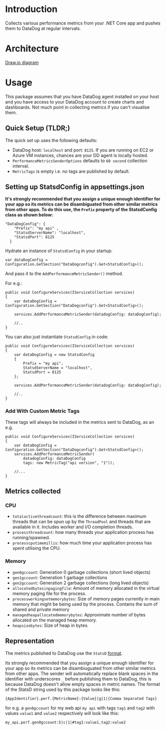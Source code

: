 # Introduction

Collects various performance metrics from your .NET Core app and pushes them to DataDog at regular intervals.

# Architecture

[Draw.io diagram](https://viewer.diagrams.net/?highlight=0000ff&nav=1&title=AppPerformanceMetricsSender_Architecture.drawio#R5VtZc6M4EP41rtp5iAshAebRRya7VTM1rspc2TcZZFszGHmFnNjz61cCAQbkYxLb2LupVAW1DtDX%2FXW3jnTgcLF%2B4Hg5%2F8hCEnVsK1x34Khj2wDZdkf9WuEmk%2FRywYzTUDcqBY%2F0F9FCS0tXNCRJpaFgLBJ0WRUGLI5JICoyzDl7qTabsqj61iWekYbgMcBRU%2FqNhmKupcD1y4o%2FCZ3NRT4%2FL6tY4LyxnkkyxyF72RLB%2Bw4ccsZE9rRYD0mkwMtxyfq931FbfBgnsTimw7O3sYK%2FPn16%2FyHZfP2B2eiJ%2FX2nR3nG0UpPWH%2Bs2OQIcLaKQ6IGAR04eJlTQR6XOFC1L1LnUjYXi0hXhziZF21VYYyFIDxOJbalpPqNhAuy3jkVUAAkLYuwBRF8I5voDo6T9dA2BSDKyi%2BlhnxLwz7fUo7jaiHWVjErhi6Bkw8au9%2FA0T4xjicAqVcDyWuCZLsGkFDvXCC5DUxIKMmmi4yLOZuxGEf3pXRQombJUtnmA2NLjdUPIsRGew68EqyKJFlT8X3r%2BUkN1XV0abTWI6eFTV6I5XS%2Fbxe2eqli2S0t5f2y%2BalJ7deZxICteED2YAW1r8N8RsSedshsA5xEWNDn6necXKFew%2BrHq0lEk7lR0R%2FwRAaHinJwRGfKNwQSH8KlQFk8ld63rysWNAwzOyAJ%2FYUn6XgK6iWjsUjn4ww6zmgfZXRo0J1Lh7ytlt32upNfVlf6kwrFci9wNPh67LGaSznwHbC6CBpHzgdh02kizaKuv%2BIj3%2BDIerdH0q4F7CpRETpE1bQ0JpxKwJTlpcIpi4X%2BRtuqR7MWyJ3lEm9gd9q1zznebDXQ1Nlpf24eFbTxIYCqicWB9g7wapaZfcFJ7RSaMhc3kmgOkiWOKxbs%2FrNSSVaq3rsk1W9fJSNguS4r5dNM%2FS08WDaY%2FLhsvKy2DcdWt8rTO7qM9Hs8HfLdmkMCb3N1%2BTCo2wPW9o9zKUcHm7GL8KmUfJQD00A%2BPBLp1HhuCBOe28AfAxz8nKU%2B75HwZxqQd4ZGagFjJUTqJFSfosxAvkvSzpooaEMyxatIvGs9TUSwmidC5DfzRFMyDeC58sQbDEGt5YnoyFDitJkn%2Bg2uPXzpP9z%2FN7LEQ77Thh44qe8s0kTQ3THy%2Bb0namh0hAUesVnhQJWn07FUOdGWvZxX2zKQOuk6DT8HkMHP9ZzdmnkTK5zdGLaMlu9dH1rg9qLCnVyZWKgaGoDrvWZlcsKIAfJt1EMhA7YZMkAzv%2F%2FMBFb9%2BkH6etv6POcEh0nrdAGgShfbam61AdtAlrNtRwL%2F5shi4AoCrXPFvhBXXrVQhzW7g9b%2BhXq9PbJgzdLOsFDPIdxeaHEWkCS5ZgYbNssvy%2BDi1OimGez4btsMPnavrR0GW%2FVE6wCDa%2B2RfYGtNmDYKikYPBx%2FUTyW6rs6EkPUOonRzZE4zVlru%2BmeZ7fN4mO3OdrNWZur4oeh4ojUqLi%2BIIdAc6fvwvywb44fBnr0PL9tejg3QY%2FmhkcZR8acPmNB0u2jBdNvuya2OE7b0QQ0j9sbKEU0VhxJBGc%2FiwtLyl5DyolcNzO1XSrtScl33ts5BXpe7QzRN6BnAO9sZwp20%2Fj6y2VEA5yCYlsDZV%2FYYHgSBFEFK0N3yCKmuByzFPIpjaKa6Ph9a5M5V%2F1cRUFHnwgerzAXVc3dNZi7bTJ3%2B2wacw9oTJ3XMb7AcZC5jXzXOT%2B3%2B1%2FqEfr1PYGGGmHvkmqErS5ky7j%2BtFVzMMYXB3hPlXhuju5mLZ4ksOeXSQ%2FfFPHbjOywucfzjVPRXBJe9rYEOM9tCWiZsc7P5ayu7ec3Ul97xneBi17NbGLI4oRFVWd6vUd4yDMsXy56JGU3z7ULCF28UBDEk2TZMVwbahs8x2%2FGBSN46Pd9hiyWt9ozcy3%2FNwDe%2Fws%3D)

# Usage

This package assumes that you have DataDog agent installed on your host and you have access to your DataDog account to create charts and dashboards. Not much point in collecting metrics if you can't visualise them.

## Quick Setup (TLDR;)

The quick set up uses the following defaults:

- DataDog host: `localhost` and port: `8125`. If you are running on EC2 or Azure VM instances, chances are your DD agent is locally hosted.
- `PerformanceMetricsSenderOptions` defaults to `60 second` collection interval.
- `MetricTags` is empty i.e. no tags are published by default.

## Setting up StatsdConfig in appsettings.json

**It's strongly recommended that you assign a unique enough identifier for your app so its metrics can be disambiguated from other similar metrics from other apps. To do this use, the `Prefix` property of the StatsdConfig class as shown below:**

```
"DataDogConfig": {
    "Prefix": "my api" ,
    "StatsdServerName": "localhost",
    "StatsdPort": 8125
  }
```

Hydrate an instance of `StatsdConfig` in your startup:

```
var dataDogConfig = Configuration.GetSection("DataDogconfig").Get<StatsdConfig>();
```

And pass it to the `AddPerformanceMetricSender()` method.

For e.g.:

```
public void ConfigureServices(IServiceCollection services)
{
    var dataDogConfig = Configuration.GetSection("DataDogconfig").Get<StatsdConfig>();

    services.AddPerformanceMetricSender(datadogConfig: dataDogConfig);

    //..
}
```

You can also just instantiate `StatsdConfig` in code:

```
public void ConfigureServices(IServiceCollection services)
{
    var dataDogConfig = new StatsdConfig
    {
        Prefix = "my api",
        StatsdServerName = "localhost",
        StatsdPort = 8125
    };

    services.AddPerformanceMetricSender(datadogConfig: dataDogConfig);

    //..
}
```

### Add With Custom Metric Tags

These tags will always be included in the metrics sent to DataDog, as an e.g.

```
public void ConfigureServices(IServiceCollection services)
{    
    var dataDogConfig = Configuration.GetSection("DataDogconfig").Get<StatsdConfig>();
    services.AddPerformanceMetricSender(
        datadogConfig: dataDogConfig
        tags: new MetricTag("api version", "1"));
    
    //...
}
```

## Metrics collected

### CPU

- `totalactivethreadcount`: this is the difference between maximum threads that can be spun up by the `ThreadPool` and threads that are available in it. Includes worker and I/O completion threads.
- `processthreadcount`: how many threads your application process has running/spawned.
- `processcputimemillis`: how much time your application process has spent utilising the CPU.

### Memory
- `gen0gccount`: Generation 0 garbage collections (short lived objects)
- `gen1gccount`: Generation 1 garbage collections
- `gen2gccount`: Generation 2 garbage collections (long lived objects)
- `allocatedbytesinpagingfile`: Amount of memory allocated in the virtual memory paging file for the process.
- `processworkingsetmemorybytes`: Size of memory pages currently in main memory that might be being used by the process. Contains the sum of shared and private memory
- `managedheapallocatedmemorybytes`: Approximate number of bytes allocated on the managed heap memory.
- `heapsizebytes`: Size of heap in bytes.

## Representation

The metrics published to DataDog use the `StatsD` [format](https://docs.datadoghq.com/developers/dogstatsd/datagram_shell/?tab=metrics).

Its strongly recommended that you assign a unique enough identifier for your app so its metrics can be disambiuguated from other similar metrics from other apps. The sender will automatically replace blank spaces in the identifier with underscores `_` before publishing them to DataDog, this is because DataDog doesn't allow empty spaces in metric names. The format of the StatsD string used by this package looks like this:

`{AppIdentifier}.perf.{MetricName}:{Value}|g|1|{Comma Separated Tags}`

for e.g. a `gen0gccount` for my web api `my api` with tags `tag1` and `tag2` with values `value1` and `value2` respectively will look like this:

`my_api.perf.gen0gccount:5|c|1|#tag1:value1,tag2:value2`
